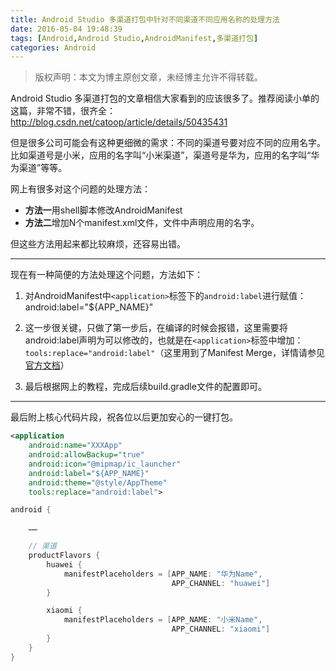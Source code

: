 ```yaml
---
title: Android Studio 多渠道打包中针对不同渠道不同应用名称的处理方法
date: 2016-05-04 19:48:39
tags: [Android,Android Studio,AndroidManifest,多渠道打包]
categories: Android
---
```


>版权声明：本文为博主原创文章，未经博主允许不得转载。

Android Studio 多渠道打包的文章相信大家看到的应该很多了。推荐阅读小单的这篇，非常不错，很齐全：http://blog.csdn.net/catoop/article/details/50435431


但是很多公司可能会有这种更细微的需求：不同的渠道号要对应不同的应用名字。
比如渠道号是小米，应用的名字叫“小米渠道”，渠道号是华为，应用的名字叫“华为渠道”等等。

网上有很多对这个问题的处理方法：
- **方法一**用shell脚本修改AndroidManifest
- **方法二**增加N个manifest.xml文件，文件中声明应用的名字。

但这些方法用起来都比较麻烦，还容易出错。

-------------------

现在有一种简便的方法处理这个问题，方法如下：

1. 对AndroidManifest中`<application>`标签下的`android:label`进行赋值：android:label="${APP_NAME}"

2. 这一步很关键，只做了第一步后，在编译的时候会报错，这里需要将android:label声明为可以修改的，也就是在`<application>`标签中增加：`tools:replace="android:label"`（这里用到了Manifest Merge，详情请参见[官方文档](http://tools.android.com/tech-docs/new-build-system/user-guide/manifest-merger)）
3. 最后根据网上的教程，完成后续build.gradle文件的配置即可。

-------------------

最后附上核心代码片段，祝各位以后更加安心的一键打包。


``` xml
<application  
    android:name="XXXApp"  
    android:allowBackup="true"  
    android:icon="@mipmap/ic_launcher"  
    android:label="${APP_NAME}"  
    android:theme="@style/AppTheme"  
    tools:replace="android:label">
```

``` gradle
android {

    ……

    // 渠道
    productFlavors {
        huawei {
            manifestPlaceholders = [APP_NAME: "华为Name",
                                    APP_CHANNEL: "huawei"]
        }

        xiaomi {
            manifestPlaceholders = [APP_NAME: "小米Name",
                                    APP_CHANNEL: "xiaomi"]
        }
    }
}
```
